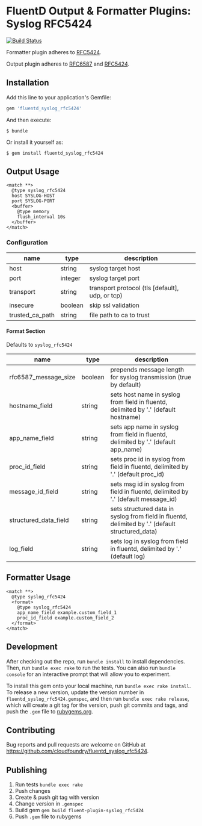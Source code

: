 # FluentD Output & Formatter Plugins: Syslog RFC5424

[![Build Status](https://travis-ci.org/cloudfoundry/fluent-plugin-syslog_rfc5424.svg?branch=master)](https://travis-ci.org/cloudfoundry/fluent-plugin-syslog_rfc5424)


Formatter plugin adheres to [RFC5424](https://tools.ietf.org/html/rfc5424). 

Output plugin adheres to [RFC6587](https://tools.ietf.org/html/rfc6587) and [RFC5424](https://tools.ietf.org/html/rfc5424).

## Installation

Add this line to your application's Gemfile:

```ruby
gem 'fluentd_syslog_rfc5424'
```

And then execute:

    $ bundle

Or install it yourself as:

    $ gem install fluentd_syslog_rfc5424

## Output Usage

```
<match **>
  @type syslog_rfc5424
  host SYSLOG-HOST
  port SYSLOG-PORT
  <buffer>
    @type memory
    flush_interval 10s
  </buffer>
</match>
```

### Configuration

| name              | type       | description                               |
| --------------    | -------    | ---------------------------------         |
| host              | string     | syslog target host                        |
| port              | integer    | syslog target port                        |
| transport         | string     | transport protocol (tls [default], udp, or tcp) |
| insecure          | boolean    | skip ssl validation |
| trusted_ca_path   | string     | file path to ca to trust |

#### Format Section

Defaults to `syslog_rfc5424`

| name                      |type     | description |
| --------------            | ------- | -------     |
| rfc6587_message_size      | boolean | prepends message length for syslog transmission (true by default)  |
| hostname_field            | string  | sets host name in syslog from field in fluentd, delimited by '.' (default hostname) |
| app_name_field            | string  | sets app name in syslog from field in fluentd, delimited by '.' (default app_name) |
| proc_id_field             | string  | sets proc id in syslog from field in fluentd, delimited by '.' (default proc_id) |
| message_id_field          | string  | sets msg id in syslog from field in fluentd, delimited by '.' (default message_id) |
| structured_data_field     | string  | sets structured data in syslog from field in fluentd, delimited by '.' (default structured_data) |
| log_field                 | string  | sets log in syslog from field in fluentd, delimited by '.' (default log) |


## Formatter Usage

```
<match **>
  @type syslog_rfc5424
  <format>
    @type syslog_rfc5424
    app_name_field example.custom_field_1
    proc_id_field example.custom_field_2
  </format>
</match>
```


## Development

After checking out the repo, run `bundle install` to install dependencies. Then, run `bundle exec rake` to run the tests. You can also run `bundle console` for an interactive prompt that will allow you to experiment.

To install this gem onto your local machine, run `bundle exec rake install`. To release a new version, update the version number in `fluentd_syslog_rfc5424.gemspec`, and then run `bundle exec rake release`, which will create a git tag for the version, push git commits and tags, and push the `.gem` file to [rubygems.org](https://rubygems.org).

## Contributing

Bug reports and pull requests are welcome on GitHub at https://github.com/cloudfoundry/fluentd_syslog_rfc5424.

## Publishing

1. Run tests `bundle exec rake`
1. Push changes
1. Create & push git tag with version
1. Change version in `.gemspec`
1. Build gem `gem build fluent-plugin-syslog_rfc5424`
1. Push `.gem` file to rubygems
